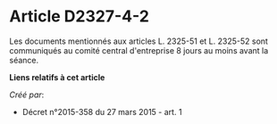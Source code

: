 # Article D2327-4-2

Les documents mentionnés aux articles L. 2325-51 et L. 2325-52 sont communiqués au comité central d'entreprise 8 jours au
moins avant la séance.

**Liens relatifs à cet article**

_Créé par_:

  - Décret n°2015-358 du 27 mars 2015 - art. 1
